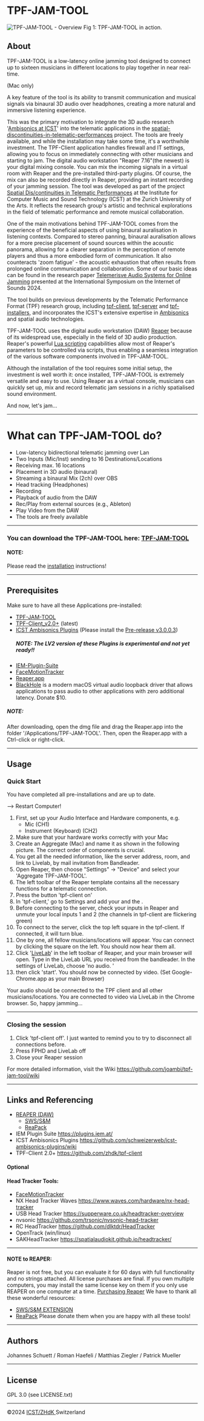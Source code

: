 # TPF-JAM-TOOL
![TPF-JAM-TOOL - Overview](https://github.com/joambi/tpf-jam-tool/blob/main/Pictures/TPF-JAM-TOOL.jpg) Fig 1: TPF-JAM-TOOL in action.

## About

TPF-JAM-TOOL is a low-latency online jamming tool designed to connect up to sixteen musicians in different locations to play together in near real-time.

(Mac only)

A key feature of the tool is its ability to transmit communication and musical signals via binaural 3D audio over headphones, creating a more natural and immersive listening experience. 

This was the primary motivation to integrate the 3D audio research '[Ambisonics at ICST](https://ambisonics.ch/)' into the telematic applications in the [spatial-discontinuities-in-telematic-performances](https://www.zhdk.ch/en/researchproject/575742) project.
The tools are freely available, and while the installation may take some time, it's a worthwhile investment. 
The TPF-Client application handles firewall and IT settings, allowing you to focus on immediately connecting with other musicians and starting to jam. The digital audio workstation "Reaper 7.16"(the newest) is your digital mixing console. You can mix the incoming signals in a virtual room with Reaper and the pre-installed third-party plugins.
Of course, the mix can also be recorded directly in Reaper, providing an instant recording of your jamming session.
The tool was developed as part of the project [Spatial Dis/continuities in Telematic Performances](https://www.zhdk.ch/en/researchproject/575742) at the Institute for Computer Music and Sound Technology (ICST) at the Zurich University of the Arts. It reflects the research group's artistic and technical explorations in the field of telematic performance and remote musical collaboration.

One of the main motivations behind TPF-JAM-TOOL comes from the experience of the beneficial aspects of using binaural auralisation in listening contexts. Compared to stereo panning, binaural auralisation allows for a more precise placement of sound sources within the acoustic panorama, allowing for a clearer separation in the perception of remote players and thus a more embodied form of communication. It also counteracts 'zoom fatigue' - the acoustic exhaustion that often results from prolonged online communication and collaboration. Some of our basic ideas can be found in the research paper [Telemerisve Audio Systems for Online Jamming](https://ieeexplore.ieee.org/document/10704096) presented at the International Symposium on the Internet of Sounds 2024.

The tool builds on previous developments by the Telematic Performance Format (TPF) research group, including [tpf-client](https://github.com/zhdk/tpf-client), [tpf-server](https://github.com/zhdk/tpf-server) and [tpf-installers](https://github.com/zhdk/tpf-installers), and incorporates the ICST's extensive expertise in [Ambisonics](https://ambisonics.ch/home/) and spatial audio technologies.

TPF-JAM-TOOL uses the digital audio workstation (DAW) [Reaper](https://www.reaper.fm/) because of its widespread use, especially in the field of 3D audio production. Reaper's powerful [Lua scripting](https://dail8859.github.io/LuaScript/) capabilities allow most of Reaper's parameters to be controlled via scripts, thus enabling a seamless integration of the various software components involved in TPF-JAM-TOOL.

Although the installation of the tool requires some initial setup, the investment is well worth it: once installed, TPF-JAM-TOOL is extremely versatile and easy to use. Using Reaper as a virtual console, musicians can quickly set up, mix and record telematic jam sessions in a richly spatialised sound environment.

And now, let's jam...


-----

# What can TPF-JAM-TOOL do?


- Low-latency bidirectional telematic jamming over Lan
- Two Inputs (Mic/Inst) sending to 16 Destinations/Locations
- Receiving max. 16 locations 
- Placement in 3D audio (binaural) 
- Streaming a binaural Mix (2ch) over OBS
- Head tracking (Headphones)
- Recording
- Playback of audio from the DAW
- Rec/Play from external sources (e.g., Ableton)
- Play Video from the DAW
- The tools are freely available


---


### You can download the TPF-JAM-TOOL here: [TPF-JAM-TOOL](https://github.com/jschuett/TPF-JAM-TOOL/releases)
#### NOTE:

Please read the [installation](https://github.com/joambi/tpf-jam-tool/wiki/Installation) instructions!

---

## Prerequisites
Make sure to have all these Applications pre-installed:
- [TPF-JAM-TOOL ](https://github.com/joambi/tpf-jam-tool/)
- [TPF-Client_v2.0+](https://github.com/zhdk/tpf-client) (latest)
- [ICST Ambisonics Plugins](https://github.com/schweizerweb/icst-ambisonics-plugins/wiki)
  (Please install the [Pre-release v3.0.0.3]([url](https://github.com/schweizerweb/icst-ambisonics-plugins/releases)))
   ##### NOTE: The LV2 version of these Plugins is experimental and not yet ready!!
- [IEM-Plugin-Suite](https://plugins.iem.at/)
- [FaceMotionTracker](https://github.com/joambi/TPF-JAM-TOOL/blob/main/Resources/FacePoseHeadTracker.app.zip)
- [Reaper.app ](https://www.reaper.fm/download.php)
- [BlackHole](https://github.com/ExistentialAudio/BlackHole) is a modern macOS virtual audio loopback driver that allows applications to pass audio to other applications with zero additional latency. Donate $10.
##### NOTE: 
After downloading, open the dmg file and drag the Reaper.app into the folder '/Applications/TPF-JAM-TOOL'. 
Then, open the Reaper.app with a Ctrl-click or right-click.

---

## Usage

### Quick Start 
You have completed all pre-installations and are up to date.

--> Restart Computer!
1. First, set up your Audio Interface and Hardware components, e.g.
	- Mic (CH1)
	- Instrument (Keyboard) (CH2)
2. Make sure that your hardware works correctly with your Mac
3. Create an Aggregate (Mac) and name it as shown in the following picture. The correct order of components is crucial.
4. You get all the needed information, like the server address, room, and link to Livelab, by mail invitation from Bandleader. 
5. Open Reaper, then choose "Settings" -> "Device" and select your 'Aggregate TPF-JAM-TOOL'.
6. The left toolbar of the Reaper template contains all the necessary functions for a telematic connection.
7. Press the button 'tpf-client on'
8. In 'tpf-client,' go to Settings and add your <location-name> and the <jamming-room-name>.
9. Before connecting to the server, check your inputs in Reaper and unmute your local inputs 1 and 2 (the channels in tpf-client are flickering green)
10. To connect to the server, click the top left square in the tpf-client. If connected, it will turn blue. 
11. One by one, all fellow musicians/locations will appear. You can connect by clicking the square on the left. You should now hear them all.
12. Click '[LiveLab](https://www.culturehub.org/livelab)' in the left toolbar of Reaper, and your main browser will open. Type in the LiveLab URL you received from the bandleader. In the settings of LiveLab, choose 'no audio. '
13. then click 'start'. You should now be connected by video. 
    (Set Google-Chrome.app as your main Browser)

Your audio should be connected to the TPF client and all other musicians/locations. You are connected to video via LiveLab in the Chrome browser. 
So, happy jamming...

---

### Closing the session

1. Click 'tpf-client off'. I just wanted to remind you to try to disconnect all connections before.
2. Press FPHD and LiveLab off
3. Close your Reaper session


For more detailed information, visit the Wiki https://github.com/joambi/tpf-jam-tool/wiki 

---

## Links and Referencing
- [REAPER (DAW)](https://www.reaper.fm/)
	- [SWS/S&M](https://www.sws-extension.org/)
	- [ReaPack](https://reapack.com/)
- IEM Plugin Suite <https://plugins.iem.at/>
- ICST Ambisonics Plugins <https://github.com/schweizerweb/icst-ambisonics-plugins/wiki>
- TPF-Client 2.0+ <https://github.com/zhdk/tpf-client>

#### Optional
#### Head Tracker Tools:
- [FaceMotionTracker](https://github.com/joambi/TPF-JAM-TOOL/blob/main/Resources/FacePoseHeadTracker.app.zip)
- NX Head Tracker Waves <https://www.waves.com/hardware/nx-head-tracker>
- USB Head Tracker <https://supperware.co.uk/headtracker-overview>
- nvsonic <https://github.com/trsonic/nvsonic-head-tracker>
- RC HeadTracker <https://github.com/dlktdr/HeadTracker>
- OpenTrack (win/linux)
- SAKHeadTracker <https://spatialaudiokit.github.io/headtracker/>

---

#### NOTE to REAPER: 
Reaper is not free, but you can evaluate it for 60 days with full functionality and no strings attached. All license purchases are final.
If you own multiple computers, you may install the same license key on them if you only use REAPER on one computer at a time.
[Purchasing Reaper](https://www.reaper.fm/purchase.php)
We have to thank all these wonderful resources:
- [SWS/S&M EXTENSION](https://www.sws-extension.org/)
- [ReaPack](https://reapack.com/)
Please donate them when you are happy with all these tools!

----

## Authors
Johannes Schuett / Roman Haefeli / Matthias Ziegler / Patrick Mueller 

----

## License
GPL 3.0 (see LICENSE.txt)

-----

©2024 [ICST/ZHdK ](https://www.zhdk.ch/forschung/icst)Switzerland
